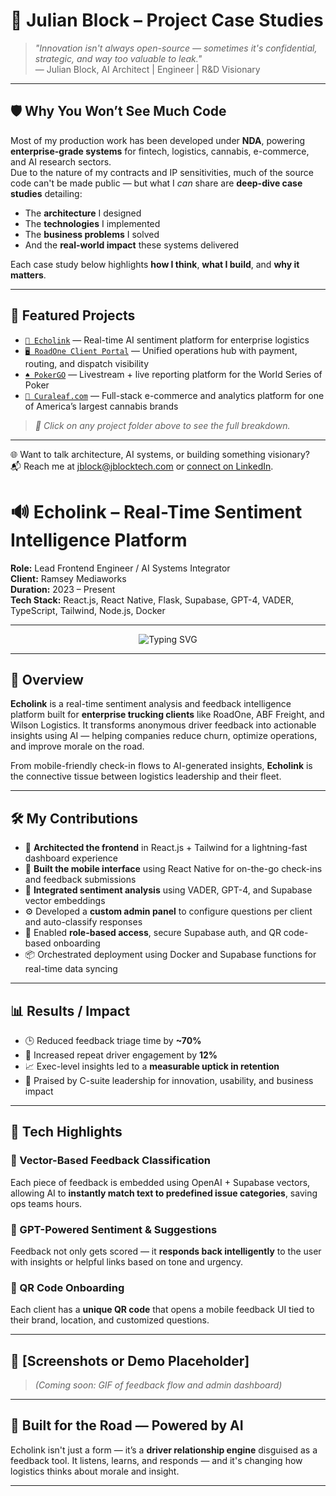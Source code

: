 # 🧠 Julian Block – Project Case Studies

> _"Innovation isn't always open-source — sometimes it's confidential, strategic, and way too valuable to leak."_  
> — Julian Block, AI Architect | Engineer | R&D Visionary

---

## 🛡 Why You Won’t See Much Code

Most of my production work has been developed under **NDA**, powering **enterprise-grade systems** for fintech, logistics, cannabis, e-commerce, and AI research sectors.  
Due to the nature of my contracts and IP sensitivities, much of the source code can't be made public — but what I *can* share are **deep-dive case studies** detailing:

- The **architecture** I designed  
- The **technologies** I implemented  
- The **business problems** I solved  
- And the **real-world impact** these systems delivered

Each case study below highlights **how I think**, **what I build**, and **why it matters**.

---

## 🧩 Featured Projects

- [`🚛 Echolink`](./echolink) — Real-time AI sentiment platform for enterprise logistics
- [`🖥 RoadOne Client Portal`](./roadone-client-portal) — Unified operations hub with payment, routing, and dispatch visibility
- [`♠️ PokerGO`](./pokergo) — Livestream + live reporting platform for the World Series of Poker
- [`🧬 Curaleaf.com`](./curaleaf) — Full-stack e-commerce and analytics platform for one of America’s largest cannabis brands

> _📂 Click on any project folder above to see the full breakdown._

---

🌐 Want to talk architecture, AI systems, or building something visionary?  
📬 Reach me at [jblock@jblocktech.com](mailto:jblock@jblocktech.com) or [connect on LinkedIn](https://www.linkedin.com/in/julianblock/).


# 🔊 Echolink – Real-Time Sentiment Intelligence Platform  
**Role:** Lead Frontend Engineer / AI Systems Integrator  
**Client:** Ramsey Mediaworks  
**Duration:** 2023 – Present  
**Tech Stack:** React.js, React Native, Flask, Supabase, GPT-4, VADER, TypeScript, Tailwind, Node.js, Docker

---

<p align="center">
  <img src="https://readme-typing-svg.demolab.com?font=Fira+Code&size=22&pause=1000&color=00FFD5&center=true&vCenter=true&width=600&lines=Real-time+Sentiment+AI+for+Enterprise+Clients;Feedback+Intelligence+That+Drives+Retention;Built+for+Logistics+at+Scale" alt="Typing SVG" />
</p>

---

## 🧩 Overview

**Echolink** is a real-time sentiment analysis and feedback intelligence platform built for **enterprise trucking clients** like RoadOne, ABF Freight, and Wilson Logistics. It transforms anonymous driver feedback into actionable insights using AI — helping companies reduce churn, optimize operations, and improve morale on the road.

From mobile-friendly check-in flows to AI-generated insights, **Echolink** is the connective tissue between logistics leadership and their fleet.

---

## 🛠️ My Contributions

- 🔧 **Architected the frontend** in React.js + Tailwind for a lightning-fast dashboard experience
- 📱 **Built the mobile interface** using React Native for on-the-go check-ins and feedback submissions
- 🤖 **Integrated sentiment analysis** using VADER, GPT-4, and Supabase vector embeddings
- ⚙️ Developed a **custom admin panel** to configure questions per client and auto-classify responses
- 🔐 Enabled **role-based access**, secure Supabase auth, and QR code-based onboarding
- 📦 Orchestrated deployment using Docker and Supabase functions for real-time data syncing

---

## 📊 Results / Impact

- 🕒 Reduced feedback triage time by **~70%**
- 🔁 Increased repeat driver engagement by **12%**
- 📈 Exec-level insights led to a **measurable uptick in retention**
- 🧠 Praised by C-suite leadership for innovation, usability, and business impact

---

## 🧠 Tech Highlights

### 🧬 Vector-Based Feedback Classification
Each piece of feedback is embedded using OpenAI + Supabase vectors, allowing AI to **instantly match text to predefined issue categories**, saving ops teams hours.

### 🧠 GPT-Powered Sentiment & Suggestions
Feedback not only gets scored — it **responds back intelligently** to the user with insights or helpful links based on tone and urgency.

### 📲 QR Code Onboarding
Each client has a **unique QR code** that opens a mobile feedback UI tied to their brand, location, and customized questions.

---

## 🎥 [Screenshots or Demo Placeholder]
> *(Coming soon: GIF of feedback flow and admin dashboard)*

---

## 🚛 Built for the Road — Powered by AI  
Echolink isn't just a form — it’s a **driver relationship engine** disguised as a feedback tool. It listens, learns, and responds — and it's changing how logistics thinks about morale and insight.

---
